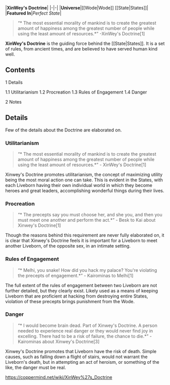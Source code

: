 |**XinWey's Doctrine**|
|-|-|
|**Universe**|[[Wode\|Wode]] [[State\|States]]|
|**Featured In**|*Perfect State*|

>“* The most essential morality of mankind is to create the greatest amount of happiness among the greatest number of people while using the least amount of resources.*”
\-XinWey's Doctrine[1]


**XinWey's Doctrine** is the guiding force behind the [[State\|States]]. It is a set of rules, from ancient times, and are believed to have served human kind well.

## Contents

1 Details

1.1 Utilitarianism
1.2 Procreation
1.3 Rules of Engagement
1.4 Danger


2 Notes


## Details
Few of the details about the Doctrine are elaborated on.

### Utilitarianism
>“* The most essential morality of mankind is to create the greatest amount of happiness among the greatest number of people while using the least amount of resources.*”
\- XinWey's Doctrine[1]


Xinwey's Doctrine promotes utilitarianism, the concept of maximizing utility being the most moral action one can take. This is evident in the States, with each Liveborn having their own individual world in which they become heroes and great leaders, accomplishing wonderful things during their lives.

### Procreation
>“* The precepts say you must choose her, and she you, and then you must meet one another and perform the act.*”
\- Besk to Kai about Xinwey's Doctrine[1]


Though the reasons behind this requirement are never fully elaborated on, it is clear that Xinwey's Doctrine feels it is important for a Liveborn to meet another Liveborn, of the opposite sex, in an intimate setting.

### Rules of Engagement
>“* Melhi, you snake! How did you hack my palace? You're violating the precepts of engagement.*”
\- Kairominas to Melhi[1]


The full extent of the rules of engagement between two Liveborn are not further detailed, but they clearly exist. Likely used as a means of keeping Liveborn that are proficient at hacking from destroying entire States, violation of these precepts brings punishment from the Wode.

### Danger
>“* I would become brain dead. Part of Xinwey's Doctrine. A person needed to experience real danger or they would never find joy in excelling. There had to be a risk of failure, the chance to die.*”
\- Kairominas about Xinwey's Doctrine[3]


Xinwey's Doctrine promotes that Liveborn have the risk of death. Simple causes, such as falling down a flight of stairs, would not warrant the Liveborn's death, but in attempting an act of heroism, or something of the like, the danger must be real.



https://coppermind.net/wiki/XinWey%27s_Doctrine